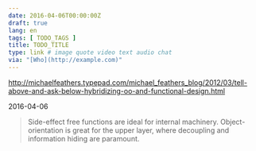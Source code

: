```yaml
---
date: 2016-04-06T00:00:00Z
draft: true
lang: en
tags: [ TODO_TAGS ]
title: TODO_TITLE
type: link # image quote video text audio chat
via: "[Who](http://example.com)"
---
```


<http://michaelfeathers.typepad.com/michael_feathers_blog/2012/03/tell-above-and-ask-below-hybridizing-oo-and-functional-design.html>

2016-04-06
> Side-effect free functions are ideal for internal machinery. Object-orientation is great for the upper layer, where decoupling and information hiding are paramount.



